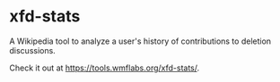# xfd-stats
A Wikipedia tool to analyze a user's history of contributions to deletion discussions.

Check it out at https://tools.wmflabs.org/xfd-stats/.
